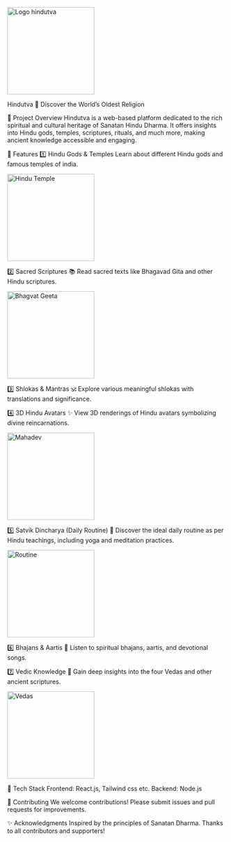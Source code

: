 <img src="https://github.com/user-attachments/assets/444a5465-05df-42d0-9a54-5f5bbf97d547" alt="Logo hindutva" width="200" height="200">

Hindutva 🌄
Discover the World’s Oldest Religion

📜 Project Overview
Hindutva is a web-based platform dedicated to the rich spiritual and cultural heritage of Sanatan Hindu Dharma. It offers insights into Hindu gods, temples, scriptures, rituals, and much more, making ancient knowledge accessible and engaging.

🚀 Features
1️⃣ Hindu Gods & Temples 
Learn about different Hindu gods and famous temples of india.

<img src="https://github.com/user-attachments/assets/36999869-bd5c-4881-8b23-d07ec095effe" alt="Hindu Temple" width="auto" height="200">

2️⃣ Sacred Scriptures 📚
Read sacred texts like Bhagavad Gita and other Hindu scriptures.

<img src="https://github.com/user-attachments/assets/3cdb0b4f-7100-47d0-a028-57e1c53e4245" alt="Bhagvat Geeta" width="auto" height="200">

3️⃣ Shlokas & Mantras 🕉️
Explore various meaningful shlokas with translations and significance.

4️⃣ 3D Hindu Avatars ✨
View 3D renderings of Hindu avatars symbolizing divine reincarnations.

<img src="https://github.com/user-attachments/assets/c10dd634-a007-4630-b55a-631f516be59c" alt="Mahadev" width="auto" height="200">

5️⃣ Satvik Dincharya (Daily Routine) 🌅
Discover the ideal daily routine as per Hindu teachings, including yoga and meditation practices.

<img src="https://github.com/user-attachments/assets/3019eaa7-2b6b-4e89-a523-dbbfa61e5ee3" alt="Routine" width="auto" height="200">

6️⃣ Bhajans & Aartis 🎵
Listen to spiritual bhajans, aartis, and devotional songs.

7️⃣ Vedic Knowledge 📖
Gain deep insights into the four Vedas and other ancient scriptures.

<img src="https://github.com/user-attachments/assets/94f3efad-0449-4502-8a01-d2c020067ba4" alt="Vedas" width="auto" height="200">

🔧 Tech Stack
Frontend: React.js, Tailwind css etc.
Backend: Node.js 

🧡 Contributing
We welcome contributions! Please submit issues and pull requests for improvements.

✨ Acknowledgments
Inspired by the principles of Sanatan Dharma.
Thanks to all contributors and supporters!

